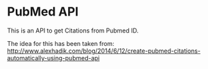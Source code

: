 # PubMed API

This is an API to get Citations from Pubmed ID.

The idea for this has been taken from: http://www.alexhadik.com/blog/2014/6/12/create-pubmed-citations-automatically-using-pubmed-api
